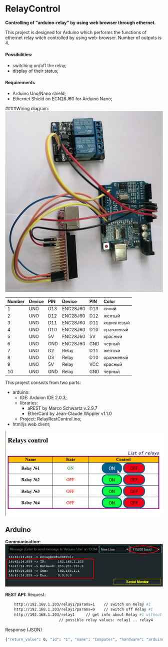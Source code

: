 # RelayControl
**Controlling of "arduino-relay" by using web browser through ethernet.**

This project is designed for Arduino which performs the functions of ethernet relay witch controlled by using web-browser. Number of outputs is 4.

#### Possibilities:
- switching on/off the relay;
- display of their status;

#### Requirements
- Arduino Uno/Nano shield;
- Ethernet Shield on ECN28J60 for Arduino Nano;

####Wiring diagram:
![Wiring](./doc/images/stend.jpg)

Number| Device   |  PIN  | Device   |  PIN  | Color
------|:---------|:------|:---------|:------|:------
1	  |  UNO   	 |  D13  | ENC28J60 | D13   | синий
2	  |  UNO   	 |  D12  | ENC28J60 | D12   | желтый
3	  |  UNO   	 |  D11  | ENC28J60 | D11   | коричневый
4	  |  UNO   	 |  D10  | ENC28J60 | D10   | оранжевый
5	  |  UNO   	 |  5V   | ENC28J60 | 5V   | красный
6	  |  UNO   	 |  GND  | ENC28J60 | GND   | черный
7	  |  UNO   	 |  D2  | Relay | D11   | желтый
8	  |  UNO   	 |  D3  | Relay | D10   | оранжевый
9	  |  UNO   	 |  5V   | Relay | VCC  | красный
10	  |  UNO   	 |  GND  | Relay | GND   | черный

This project consists from two parts:
- arduino:
	- IDE: Arduion IDE 2.0.3;
	- libraries:
        - aREST by Marco Schwartz v.2.9.7
        - EtherCard by Jean-Claude Wippler v1.1.0
	- Project: RelayRestControl.ino;
- html/js web client;

![Example of WEB GUI](./doc/images/web.png)


## Arduino

**Communication:**
![Communication settings](./doc/images/arduino_serial.png)

**REST API:**
Request:
~~~bash
	http://192.168.1.203/relay1?params=1	// switch on Relay #1
	http://192.168.1.203/relay1?params=0	// switch off Relay #1
	http://192.168.1.203/relay1		// get info about Relay #1 without switching
						// possible relay values: relay1 .. relay4
~~~
Response (JSON)
~~~bash
{"return_value": 0, "id": "1", "name": "Computer", "hardware": "arduino", "connected": true}
~~~
